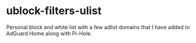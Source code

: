 # ublock-filters-ulist
Personal block and white list with a few adlist domains that I have added to AdGuard Home along with Pi-Hole.
